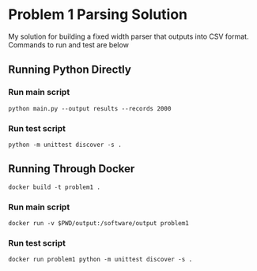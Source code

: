 # Problem 1 Parsing Solution

My solution for building a fixed width parser that outputs into CSV format.
Commands to run and test are below

## Running Python Directly
### Run main script
```
python main.py --output results --records 2000
```

### Run test script
```
python -m unittest discover -s .
```

## Running Through Docker
```
docker build -t problem1 .
```

### Run main script
```
docker run -v $PWD/output:/software/output problem1
```

### Run test script
```
docker run problem1 python -m unittest discover -s .
```

